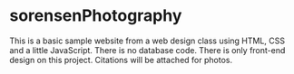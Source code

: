 # sorensenPhotography
This is a basic sample website from a web design class using HTML, CSS and a little JavaScript. There is no database code. There is only front-end design on this project.
Citations will be attached for photos.
